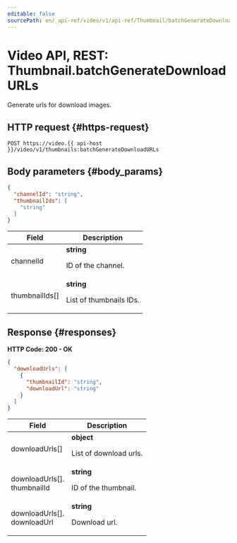 ```yaml
---
editable: false
sourcePath: en/_api-ref/video/v1/api-ref/Thumbnail/batchGenerateDownloadURLs.md
---
```


# Video API, REST: Thumbnail.batchGenerateDownloadURLs
Generate urls for download images.
 

 
## HTTP request {#https-request}
```
POST https://video.{{ api-host }}/video/v1/thumbnails:batchGenerateDownloadURLs
```
 
## Body parameters {#body_params}
 
```json 
{
  "channelId": "string",
  "thumbnailIds": [
    "string"
  ]
}
```

 
Field | Description
--- | ---
channelId | **string**<br><p>ID of the channel.</p> 
thumbnailIds[] | **string**<br><p>List of thumbnails IDs.</p> 
 
## Response {#responses}
**HTTP Code: 200 - OK**

```json 
{
  "downloadUrls": [
    {
      "thumbnailId": "string",
      "downloadUrl": "string"
    }
  ]
}
```

 
Field | Description
--- | ---
downloadUrls[] | **object**<br><p>List of download urls.</p> 
downloadUrls[].<br>thumbnailId | **string**<br><p>ID of the thumbnail.</p> 
downloadUrls[].<br>downloadUrl | **string**<br><p>Download url.</p> 